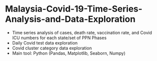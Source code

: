 # Malaysia-Covid-19-Time-Series-Analysis-and-Data-Exploration
- Time series analysis of cases, death rate, vaccination rate, and Covid ICU numbers for each state/set of PPN Phases
- Daily Covid test data exploration
- Covid cluster category data exploration
- Main tool: Python (Pandas, Matplotlib, Seaborn, Numpy)
